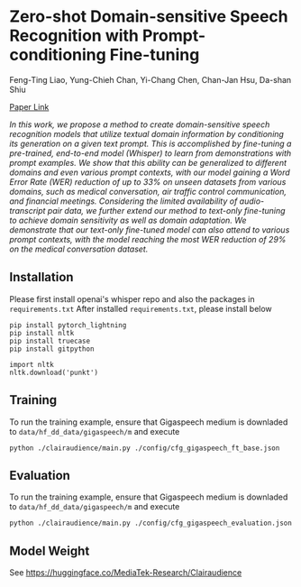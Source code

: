 # Zero-shot Domain-sensitive Speech Recognition with Prompt-conditioning Fine-tuning

Feng-Ting Liao, Yung-Chieh Chan, Yi-Chang Chen, Chan-Jan Hsu, Da-shan Shiu

[Paper Link](https://arxiv.org/abs/2307.10274)

*In this work, we propose a method to create domain-sensitive speech recognition models that utilize textual domain information by conditioning its generation on a given text prompt. This is accomplished by fine-tuning a pre-trained, end-to-end model (Whisper) to learn from demonstrations with prompt examples. We show that this ability can be generalized to different domains and even various prompt contexts, with our model gaining a Word Error Rate (WER) reduction of up to 33% on unseen datasets from various domains, such as medical conversation, air traffic control communication, and financial meetings. Considering the limited availability of audio-transcript pair data, we further extend our method to text-only fine-tuning to achieve domain sensitivity as well as domain adaptation. We demonstrate that our text-only fine-tuned model can also attend to various prompt contexts, with the model reaching the most WER reduction of 29% on the medical conversation dataset.*

## Installation
Please first install openai's whisper repo and also the packages in `requirements.txt`
After installed `requirements.txt`, please install below
```
pip install pytorch_lightning
pip install nltk
pip install truecase
pip install gitpython

import nltk
nltk.download('punkt')
```

## Training
To run the training example, ensure that Gigaspeech medium is downladed to `data/hf_dd_data/gigaspeech/m` and execute
```
python ./clairaudience/main.py ./config/cfg_gigaspeech_ft_base.json
```

## Evaluation
To run the training example, ensure that Gigaspeech medium is downladed to `data/hf_dd_data/gigaspeech/m` and execute
```
python ./clairaudience/main.py ./config/cfg_gigaspeech_evaluation.json
```

## Model Weight
See https://huggingface.co/MediaTek-Research/Clairaudience
